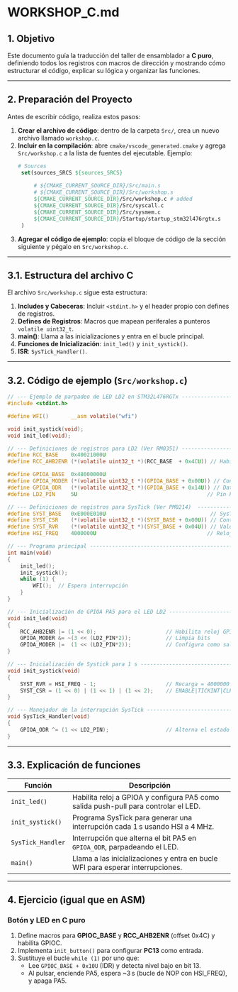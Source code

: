 # WORKSHOP_C.md

## 1. Objetivo

Este documento guía la traducción del taller de ensamblador a **C puro**, definiendo todos los registros con macros de dirección y mostrando cómo estructurar el código, explicar su lógica y organizar las funciones.

---

## 2. Preparación del Proyecto

Antes de escribir código, realiza estos pasos:

1. **Crear el archivo de código**: dentro de la carpeta `Src/`, crea un nuevo archivo llamado `workshop.c`.
2. **Incluir en la compilación**: abre `cmake/vscode_generated.cmake` y agrega `Src/workshop.c` a la lista de fuentes del ejecutable. Ejemplo:
   ```cmake
   # Sources
    set(sources_SRCS ${sources_SRCS}
        
        # ${CMAKE_CURRENT_SOURCE_DIR}/Src/main.s
        # ${CMAKE_CURRENT_SOURCE_DIR}/Src/workshop.s
        ${CMAKE_CURRENT_SOURCE_DIR}/Src/workshop.c # added
        ${CMAKE_CURRENT_SOURCE_DIR}/Src/syscall.c
        ${CMAKE_CURRENT_SOURCE_DIR}/Src/sysmem.c
        ${CMAKE_CURRENT_SOURCE_DIR}/Startup/startup_stm32l476rgtx.s
    )
   ```
3. **Agregar el código de ejemplo**: copia el bloque de código de la sección siguiente y pégalo en `Src/workshop.c`.

---

## 3.1. Estructura del archivo C

El archivo `Src/workshop.c` sigue esta estructura:

1. **Includes y Cabeceras**: Incluir `<stdint.h>` y el header propio con defines de registros.  
2. **Defines de Registros**: Macros que mapean periferales a punteros `volatile uint32_t`.  
3. **main()**: Llama a las inicializaciones y entra en el bucle principal.
4. **Funciones de Inicialización**: `init_led()` y `init_systick()`.  
5. **ISR**: `SysTick_Handler()`.  

---

## 3.2. Código de ejemplo (`Src/workshop.c`)

```c
// --- Ejemplo de parpadeo de LED LD2 en STM32L476RGTx -------------------------
#include <stdint.h>

#define WFI()       __asm volatile("wfi")

void init_systick(void);
void init_led(void);

// --- Definiciones de registros para LD2 (Ver RM0351) -------------------------
#define RCC_BASE    0x40021000U
#define RCC_AHB2ENR (*(volatile uint32_t *)(RCC_BASE  + 0x4CU)) // Habilita GPIOA clock

#define GPIOA_BASE  0x48000000U
#define GPIOA_MODER (*(volatile uint32_t *)(GPIOA_BASE + 0x00U)) // Configuración de modo
#define GPIOA_ODR   (*(volatile uint32_t *)(GPIOA_BASE + 0x14U)) // Data de salida
#define LD2_PIN     5U                                         // Pin PA5 (LED)

// --- Definiciones de registros para SysTick (Ver PM0214)  --------------------
#define SYST_BASE   0xE000E010U                                 // SysTick base
#define SYST_CSR    (*(volatile uint32_t *)(SYST_BASE + 0x00U)) // Control y estado
#define SYST_RVR    (*(volatile uint32_t *)(SYST_BASE + 0x04U)) // Valor de recarga
#define HSI_FREQ    4000000U                                   // Reloj interno 4 MHz

// --- Programa principal ------------------------------------------------------
int main(void)
{
    init_led();
    init_systick();
    while (1) {
        WFI();  // Espera interrupción
    }
}

// --- Inicialización de GPIOA PA5 para el LED LD2 -----------------------------
void init_led(void)
{
    RCC_AHB2ENR |= (1 << 0);                      // Habilita reloj GPIOA
    GPIOA_MODER &= ~(3 << (LD2_PIN*2));           // Limpia bits
    GPIOA_MODER |=  (1 << (LD2_PIN*2));           // Configura como salida
}

// --- Inicialización de Systick para 1 s --------------------------------------
void init_systick(void)
{
    SYST_RVR = HSI_FREQ - 1;                      // Recarga = 4000000 - 1
    SYST_CSR = (1 << 0) | (1 << 1) | (1 << 2);    // ENABLE|TICKINT|CLKSOURCE
}

// --- Manejador de la interrupción SysTick ------------------------------------
void SysTick_Handler(void)
{
    GPIOA_ODR ^= (1 << LD2_PIN);                  // Alterna el estado del LED
}
```  

---

## 3.3. Explicación de funciones

| Función            | Descripción                                                                                  |
|--------------------|----------------------------------------------------------------------------------------------|
| `init_led()`       | Habilita reloj a GPIOA y configura PA5 como salida push-pull para controlar el LED.         |
| `init_systick()`   | Programa SysTick para generar una interrupción cada 1 s usando HSI a 4 MHz.                  |
| `SysTick_Handler`  | Interrupción que alterna el bit PA5 en `GPIOA_ODR`, parpadeando el LED.                       |
| `main()`           | Llama a las inicializaciones y entra en bucle WFI para esperar interrupciones.               |

---

## 4. Ejercicio (igual que en ASM)

### Botón y LED en C puro

1. Define macros para **GPIOC_BASE** y **RCC_AHB2ENR** (offset 0x4C) y habilita GPIOC.  
2. Implementa `init_button()` para configurar **PC13** como entrada.  
3. Sustituye el bucle `while (1)` por uno que:
   - Lee `GPIOC_BASE + 0x10U` (IDR) y detecta nivel bajo en bit 13.  
   - Al pulsar, enciende PA5, espera ~3 s (bucle de NOP con HSI_FREQ), y apaga PA5.

